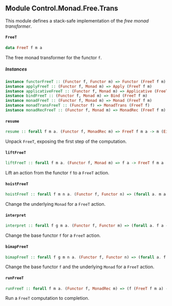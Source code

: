 ## Module Control.Monad.Free.Trans

This module defines a stack-safe implementation of the _free monad transformer_.

#### `FreeT`

``` purescript
data FreeT f m a
```

The free monad transformer for the functor `f`.

##### Instances
``` purescript
instance functorFreeT :: (Functor f, Functor m) => Functor (FreeT f m)
instance applyFreeT :: (Functor f, Monad m) => Apply (FreeT f m)
instance applicativeFreeT :: (Functor f, Monad m) => Applicative (FreeT f m)
instance bindFreeT :: (Functor f, Monad m) => Bind (FreeT f m)
instance monadFreeT :: (Functor f, Monad m) => Monad (FreeT f m)
instance monadTransFreeT :: (Functor f) => MonadTrans (FreeT f)
instance monadRecFreeT :: (Functor f, Monad m) => MonadRec (FreeT f m)
```

#### `resume`

``` purescript
resume :: forall f m a. (Functor f, MonadRec m) => FreeT f m a -> m (Either a (f (FreeT f m a)))
```

Unpack `FreeT`, exposing the first step of the computation.

#### `liftFreeT`

``` purescript
liftFreeT :: forall f m a. (Functor f, Monad m) => f a -> FreeT f m a
```

Lift an action from the functor `f` to a `FreeT` action.

#### `hoistFreeT`

``` purescript
hoistFreeT :: forall f m n a. (Functor f, Functor n) => (forall a. m a -> n a) -> FreeT f m a -> FreeT f n a
```

Change the underlying `Monad` for a `FreeT` action.

#### `interpret`

``` purescript
interpret :: forall f g m a. (Functor f, Functor m) => (forall a. f a -> g a) -> FreeT f m a -> FreeT g m a
```

Change the base functor `f` for a `FreeT` action.

#### `bimapFreeT`

``` purescript
bimapFreeT :: forall f g m n a. (Functor f, Functor n) => (forall a. f a -> g a) -> (forall a. m a -> n a) -> FreeT f m a -> FreeT g n a
```

Change the base functor `f` and the underlying `Monad` for a `FreeT` action.

#### `runFreeT`

``` purescript
runFreeT :: forall f m a. (Functor f, MonadRec m) => (f (FreeT f m a) -> m (FreeT f m a)) -> FreeT f m a -> m a
```

Run a `FreeT` computation to completion.


